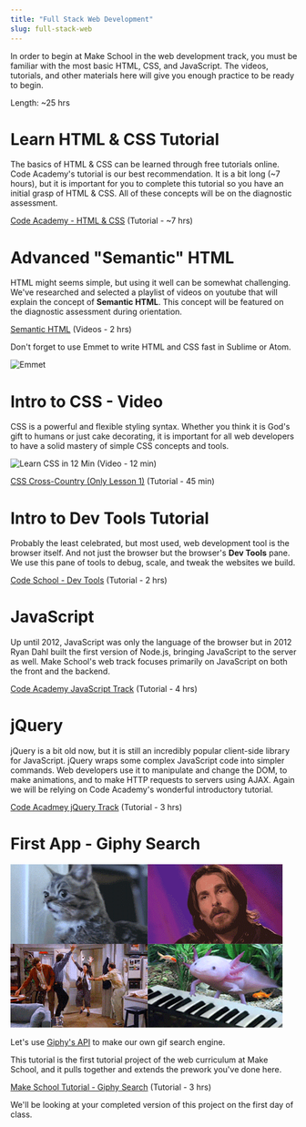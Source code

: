 ```yaml
---
title: "Full Stack Web Development"
slug: full-stack-web
---
```


In order to begin at Make School in the web development track, you must be familiar with the most basic HTML, CSS, and JavaScript. The videos, tutorials, and other materials here will give you enough practice to be ready to begin.

Length: ~25 hrs

# Learn HTML & CSS Tutorial

The basics of HTML & CSS can be learned through free tutorials online. Code Academy's tutorial is our best recommendation. It is a bit long (~7 hours), but it is important for you to complete this tutorial so you have an initial grasp of HTML & CSS. All of these concepts will be on the diagnostic assessment.

[Code Academy - HTML & CSS](https://www.codecademy.com/en/tracks/web) (Tutorial - ~7 hrs)

# Advanced "Semantic" HTML

HTML might seems simple, but using it well can be somewhat challenging. We've researched and selected a playlist of videos on youtube that will explain the concept of **Semantic HTML**. This concept will be featured on the diagnostic assessment during orientation.

[Semantic HTML](https://www.youtube.com/playlist?list=PLWjCJDeWfDdc0Sp_DinOWnodw3KnWCwc1) (Videos - 2 hrs)

Don't forget to use Emmet to write HTML and CSS fast in Sublime or Atom.

![Emmet](https://www.youtube.com/watch?v=BQurqKG6nGY)

# Intro to CSS - Video

CSS is a powerful and flexible styling syntax. Whether you think it is God's gift to humans or just cake decorating, it is important for all web developers to have a solid mastery of simple CSS concepts and tools.

![Learn CSS in 12 Min](https://www.youtube.com/watch?v=0afZj1G0BIE) (Video - 12 min)

[CSS Cross-Country (Only Lesson 1)](https://www.codeschool.com/courses/css-cross-country) (Tutorial - 45 min)

# Intro to Dev Tools Tutorial

Probably the least celebrated, but most used, web development tool is the browser itself. And not just the browser but the browser's **Dev Tools** pane. We use this pane of tools to debug, scale, and tweak the websites we build.

[Code School - Dev Tools](https://www.codeschool.com/courses/discover-devtools) (Tutorial - 2 hrs)

# JavaScript

Up until 2012, JavaScript was only the language of the browser but in 2012 Ryan Dahl built the first version of Node.js, bringing JavaScript to the server as well. Make School's web track focuses primarily on JavaScript on both the front and the backend.

[Code Academy JavaScript Track](https://www.codecademy.com/learn/javascript) (Tutorial - 4 hrs)

# jQuery

jQuery is a bit old now, but it is still an incredibly popular client-side library for JavaScript. jQuery wraps some complex JavaScript code into simpler commands. Web developers use it to manipulate and change the DOM, to make animations, and to make HTTP requests to servers using AJAX. Again we will be relying on Code Academy's wonderful introductory tutorial.

[Code Acadmey jQuery Track](https://www.codecademy.com/en/tracks/jquery) (Tutorial - 3 hrs)

# First App - Giphy Search

![giphy](assets/giphy.gif)

Let's use [Giphy's API](https://developers.giphy.com/docs/) to make our own gif search engine.

This tutorial is the first tutorial project of the web curriculum at Make School, and it pulls together and extends the prework you've done here.

[Make School Tutorial - Giphy Search](https://www.makeschool.com/online-courses/tutorials/giphy-search-app-with-node-js/your-node-environment) (Tutorial - 3 hrs)

We'll be looking at your completed version of this project on the first day of class.
